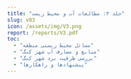 ```yaml
---
title: "جلد ۳: مطالعات آب و محیط زیست"
slug: v03
icon: /assets/img/V3.png
report: /reports/V3.pdf
toc:
  - "مسائل محیط زیستی منطقه"
  - "منابع و مصارف آب شهر کنگ"
  - "بررسی ظرفیت برد شهر کنگ"
  - "پیشنهادها و راهکارها"
---
```

